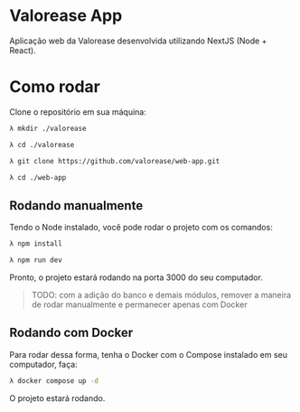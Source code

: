 # Valorease App

Aplicação web da Valorease desenvolvida utilizando NextJS (Node + React).

# Como rodar

Clone o repositório em sua máquina:

```bash
λ mkdir ./valorease

λ cd ./valorease

λ git clone https://github.com/valorease/web-app.git

λ cd ./web-app
```

## Rodando manualmente

Tendo o Node instalado, você pode rodar o projeto com os comandos:

```bash
λ npm install

λ npm run dev
```

Pronto, o projeto estará rodando na porta 3000 do seu computador.

> TODO: com a adição do banco e demais módulos, remover a maneira de rodar manualmente e permanecer apenas com Docker

## Rodando com Docker

Para rodar dessa forma, tenha o Docker com o Compose instalado em seu computador, faça:

```bash
λ docker compose up -d
```

O projeto estará rodando.
